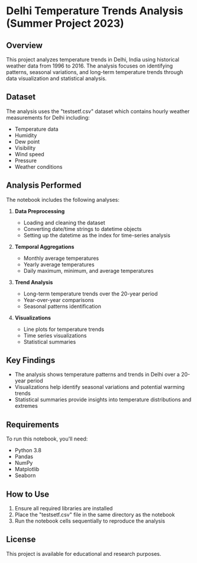 # Delhi Temperature Trends Analysis (Summer Project 2023)

## Overview
This project analyzes temperature trends in Delhi, India using historical weather data from 1996 to 2016. The analysis focuses on identifying patterns, seasonal variations, and long-term temperature trends through data visualization and statistical analysis.

## Dataset
The analysis uses the "testsetf.csv" dataset which contains hourly weather measurements for Delhi including:
- Temperature data
- Humidity
- Dew point
- Visibility
- Wind speed
- Pressure
- Weather conditions

## Analysis Performed
The notebook includes the following analyses:

1. **Data Preprocessing**
   - Loading and cleaning the dataset
   - Converting date/time strings to datetime objects
   - Setting up the datetime as the index for time-series analysis

2. **Temporal Aggregations**
   - Monthly average temperatures
   - Yearly average temperatures
   - Daily maximum, minimum, and average temperatures

3. **Trend Analysis**
   - Long-term temperature trends over the 20-year period
   - Year-over-year comparisons
   - Seasonal patterns identification

4. **Visualizations**
   - Line plots for temperature trends
   - Time series visualizations
   - Statistical summaries

## Key Findings
- The analysis shows temperature patterns and trends in Delhi over a 20-year period
- Visualizations help identify seasonal variations and potential warming trends
- Statistical summaries provide insights into temperature distributions and extremes

## Requirements
To run this notebook, you'll need:
- Python 3.8
- Pandas
- NumPy
- Matplotlib
- Seaborn

## How to Use
1. Ensure all required libraries are installed
2. Place the "testsetf.csv" file in the same directory as the notebook
3. Run the notebook cells sequentially to reproduce the analysis

## License
This project is available for educational and research purposes. 
